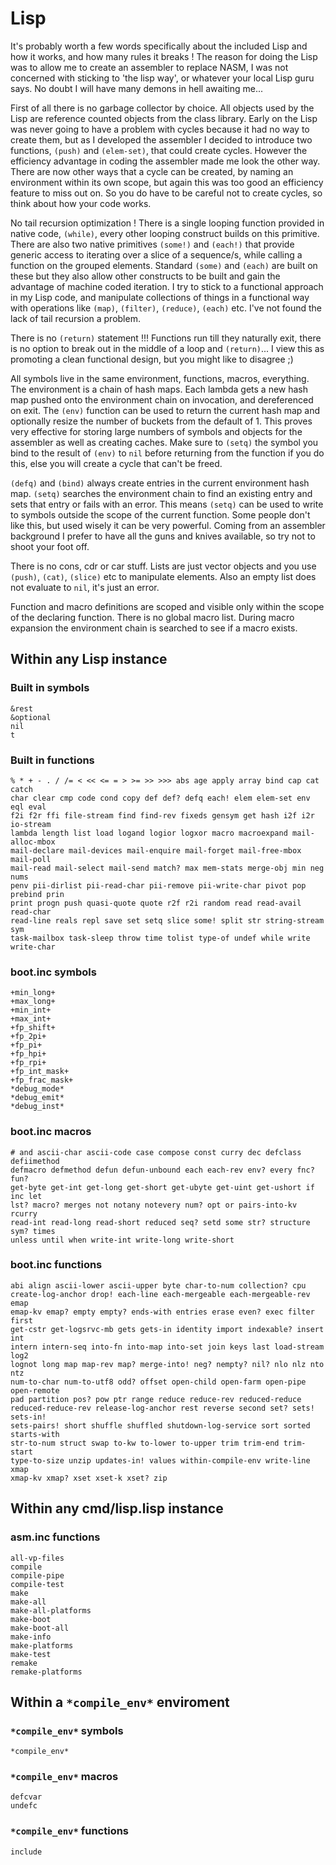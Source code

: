 # Lisp

It's probably worth a few words specifically about the included Lisp and how it
works, and how many rules it breaks ! The reason for doing the Lisp was to
allow me to create an assembler to replace NASM, I was not concerned with
sticking to 'the lisp way', or whatever your local Lisp guru says. No doubt I
will have many demons in hell awaiting me...

First of all there is no garbage collector by choice. All objects used by the
Lisp are reference counted objects from the class library. Early on the Lisp
was never going to have a problem with cycles because it had no way to create
them, but as I developed the assembler I decided to introduce two functions,
`(push)` and `(elem-set)`, that could create cycles. However the efficiency
advantage in coding the assembler made me look the other way. There are now
other ways that a cycle can be created, by naming an environment within its own
scope, but again this was too good an efficiency feature to miss out on. So you
do have to be careful not to create cycles, so think about how your code works.

No tail recursion optimization ! There is a single looping function provided in
native code, `(while)`, every other looping construct builds on this primitive.
There are also two native primitives `(some!)` and `(each!)` that provide
generic access to iterating over a slice of a sequence/s, while calling a
function on the grouped elements. Standard `(some)` and `(each)` are built on
these but they also allow other constructs to be built and gain the advantage
of machine coded iteration. I try to stick to a functional approach in my Lisp
code, and manipulate collections of things in a functional way with operations
like `(map)`, `(filter)`, `(reduce)`, `(each)` etc. I've not found the lack of
tail recursion a problem.

There is no `(return)` statement !!! Functions run till they naturally exit,
there is no option to break out in the middle of a loop and `(return)`... I
view this as promoting a clean functional design, but you might like to
disagree ;)

All symbols live in the same environment, functions, macros, everything. The
environment is a chain of hash maps. Each lambda gets a new hash map pushed
onto the environment chain on invocation, and dereferenced on exit. The `(env)`
function can be used to return the current hash map and optionally resize the
number of buckets from the default of 1. This proves very effective for storing
large numbers of symbols and objects for the assembler as well as creating
caches. Make sure to `(setq)` the symbol you bind to the result of `(env)` to
`nil` before returning from the function if you do this, else you will create a
cycle that can't be freed.

`(defq)` and `(bind)` always create entries in the current environment hash
map. `(setq)` searches the environment chain to find an existing entry and sets
that entry or fails with an error. This means `(setq)` can be used to write to
symbols outside the scope of the current function. Some people don't like this,
but used wisely it can be very powerful. Coming from an assembler background I
prefer to have all the guns and knives available, so try not to shoot your foot
off.

There is no cons, cdr or car stuff. Lists are just vector objects and you use
`(push)`, `(cat)`, `(slice)` etc to manipulate elements. Also an empty list
does not evaluate to `nil`, it's just an error.

Function and macro definitions are scoped and visible only within the scope of
the declaring function. There is no global macro list. During macro expansion
the environment chain is searched to see if a macro exists.

## Within any Lisp instance

### Built in symbols

```vdu
&rest
&optional
nil
t
```

### Built in functions

```vdu
% * + - . / /= < << <= = > >= >> >>> abs age apply array bind cap cat catch
char clear cmp code cond copy def def? defq each! elem elem-set env eql eval
f2i f2r ffi file-stream find find-rev fixeds gensym get hash i2f i2r io-stream
lambda length list load logand logior logxor macro macroexpand mail-alloc-mbox
mail-declare mail-devices mail-enquire mail-forget mail-free-mbox mail-poll
mail-read mail-select mail-send match? max mem-stats merge-obj min neg nums
penv pii-dirlist pii-read-char pii-remove pii-write-char pivot pop prebind prin
print progn push quasi-quote quote r2f r2i random read read-avail read-char
read-line reals repl save set setq slice some! split str string-stream sym
task-mailbox task-sleep throw time tolist type-of undef while write write-char
```

### boot.inc symbols

```vdu
+min_long+
+max_long+
+min_int+
+max_int+
+fp_shift+
+fp_2pi+
+fp_pi+
+fp_hpi+
+fp_rpi+
+fp_int_mask+
+fp_frac_mask+
*debug_mode*
*debug_emit*
*debug_inst*
```

### boot.inc macros

```vdu
# and ascii-char ascii-code case compose const curry dec defclass defiimethod
defmacro defmethod defun defun-unbound each each-rev env? every fnc? fun?
get-byte get-int get-long get-short get-ubyte get-uint get-ushort if inc let
lst? macro? merges not notany notevery num? opt or pairs-into-kv rcurry
read-int read-long read-short reduced seq? setd some str? structure sym? times
unless until when write-int write-long write-short
```

### boot.inc functions

```vdu
abi align ascii-lower ascii-upper byte char-to-num collection? cpu
create-log-anchor drop! each-line each-mergeable each-mergeable-rev emap
emap-kv emap? empty empty? ends-with entries erase even? exec filter first
get-cstr get-logsrvc-mb gets gets-in identity import indexable? insert int
intern intern-seq into-fn into-map into-set join keys last load-stream log2
lognot long map map-rev map? merge-into! neg? nempty? nil? nlo nlz nto ntz
num-to-char num-to-utf8 odd? offset open-child open-farm open-pipe open-remote
pad partition pos? pow ptr range reduce reduce-rev reduced-reduce
reduced-reduce-rev release-log-anchor rest reverse second set? sets! sets-in!
sets-pairs! short shuffle shuffled shutdown-log-service sort sorted starts-with
str-to-num struct swap to-kw to-lower to-upper trim trim-end trim-start
type-to-size unzip updates-in! values within-compile-env write-line xmap
xmap-kv xmap? xset xset-k xset? zip
```

## Within any cmd/lisp.lisp instance

### asm.inc functions

```vdu
all-vp-files
compile
compile-pipe
compile-test
make
make-all
make-all-platforms
make-boot
make-boot-all
make-info
make-platforms
make-test
remake
remake-platforms
```

## Within a `*compile_env*` enviroment

### `*compile_env*` symbols

```vdu
*compile_env*
```

### `*compile_env*` macros

```vdu
defcvar
undefc
```

### `*compile_env*` functions

```vdu
include
```
